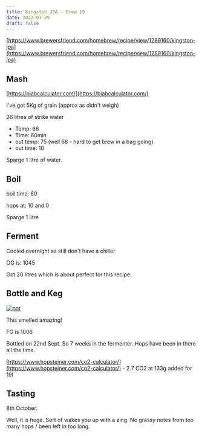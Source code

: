 ```yaml
---
title: Kingston JPA - Brew 19 
date: 2022-07-29
draft: false 
---
```


[https://www.brewersfriend.com/homebrew/recipe/view/1289160/kingston-jpa](https://www.brewersfriend.com/homebrew/recipe/view/1289160/kingston-jpa) 

## Mash

[https://biabcalculator.com/](https://biabcalculator.com/) 

I've got 5Kg of grain (approx as didn't weigh)


26 litres of strike water

- Temp: 66
- Time: 60min
- out temp: 75 (well 68 - hard to get brew in a bag going)
- out time: 10

Sparge 1 litre of water.

<!-- [![pot](/images/2022-05-04/grain.jpg "mash")](/images/2022-05-04/grain.jpg) -->

## Boil

boil time: 60

hops at: 10 and 0

Sparge 1 litre

## Ferment

Cooled overnight as still don't have a chiller

OG is: 1045

Got 20 litres which is about perfect for this recipe.


## Bottle and Keg

[![pot](/images/2022-09-26/1.jpg "buckets")](/images/2022-09-26/1.jpg)

This smelled amazing!

FG is 1006

Bottled on 22nd Sept.  So 7 weeks in the fermenter. Hops have been in there all the time.

[https://www.hopsteiner.com/co2-calculator/](https://www.hopsteiner.com/co2-calculator/)  - 2.7 CO2 at 133g added for 19l

## Tasting

8th October.

Well, it is huge. Sort of wakes you up with a zing. No grassy notes from too many hops / been left in too long.



